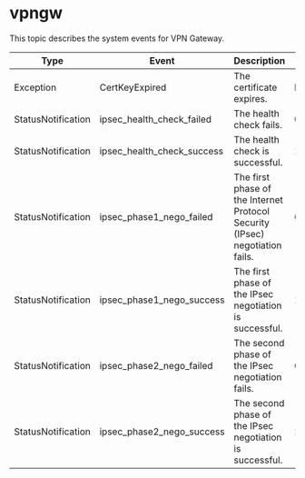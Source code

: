 # vpngw

This topic describes the system events for VPN Gateway.

|Type|Event|Description|State|Level|
|----|-----|-----------|-----|-----|
|Exception|CertKeyExpired|The certificate expires.|Expire|Critical|
|StatusNotification|ipsec\_health\_check\_failed|The health check fails.|0|Warn|
|StatusNotification|ipsec\_health\_check\_success|The health check is successful.|1|Info|
|StatusNotification|ipsec\_phase1\_nego\_failed|The first phase of the Internet Protocol Security \(IPsec\) negotiation fails.|0|Warn|
|StatusNotification|ipsec\_phase1\_nego\_success|The first phase of the IPsec negotiation is successful.|1|Info|
|StatusNotification|ipsec\_phase2\_nego\_failed|The second phase of the IPsec negotiation fails.|0|Warn|
|StatusNotification|ipsec\_phase2\_nego\_success|The second phase of the IPsec negotiation is successful.|1|Info|

